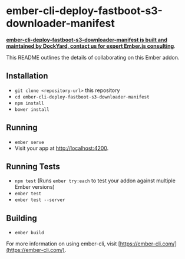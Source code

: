 # ember-cli-deploy-fastboot-s3-downloader-manifest

**[ember-cli-deploy-fastboot-s3-downloader-manifest is built and maintained by DockYard, contact us for expert Ember.js consulting](https://dockyard.com/ember-consulting)**.

This README outlines the details of collaborating on this Ember addon.

## Installation

* `git clone <repository-url>` this repository
* `cd ember-cli-deploy-fastboot-s3-downloader-manifest`
* `npm install`
* `bower install`

## Running

* `ember serve`
* Visit your app at [http://localhost:4200](http://localhost:4200).

## Running Tests

* `npm test` (Runs `ember try:each` to test your addon against multiple Ember versions)
* `ember test`
* `ember test --server`

## Building

* `ember build`

For more information on using ember-cli, visit [https://ember-cli.com/](https://ember-cli.com/).
